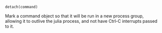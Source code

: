 ```
detach(command)
```

Mark a command object so that it will be run in a new process group, allowing it to outlive the julia process, and not have Ctrl-C interrupts passed to it.
